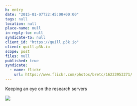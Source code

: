 ```yaml
---
h: entry
date: "2015-01-07T22:45:00+00:00"
tags: null
location: null
place-name: null
in-reply-to: null
syndicate-to: null
client_id: "https://quill.p3k.io"
client: quill.p3k.io
scope: post
files: null
published: true
syndicate: 
  - name: flickr
    url: https://www.flickr.com/photos/bretc/16223953271/
---
```

Keeping an eye on the research servers

[![](https://farm9.staticflickr.com/8623/16223953271_6d97418146_o.png)](https://farm9.staticflickr.com/8623/16223953271_f5b02f1e00_b.jpg)
